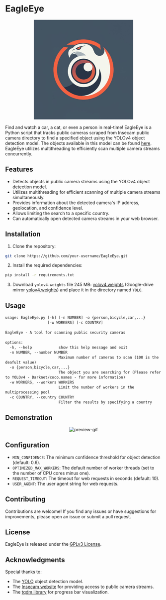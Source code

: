 # EagleEye

<p align="center">
  <img alt="logo" src="examples/logo.jpeg" width=320 />
</p>

Find and watch a car, a cat, or even a person in real-time!
EagleEye is a Python script that tracks public cameras scraped from Insecam public camera directory to find a specified object using the YOLOv4 object detection model. The objects available in this model can be found [here](https://github.com/pjreddie/darknet/blob/master/data/coco.names). EagleEye utilizes multithreading to efficiently scan multiple camera streams concurrently.

## Features

- Detects objects in public camera streams using the YOLOv4 object detection model.
- Utilizes multithreading for efficient scanning of multiple camera streams simultaneously.
- Provides information about the detected camera's IP address, geolocation, and confidence level.
- Allows limiting the search to a specific country.
- Can automatically open detected camera streams in your web browser.

## Installation

1. Clone the repository:

```bash
git clone https://github.com/your-username/EagleEye.git
```

2. Install the required dependencies:

```bash
pip install -r requirements.txt
```

3. Download `yolov4.weights` file 245 MB: [yolov4.weights](https://github.com/AlexeyAB/darknet/releases/download/darknet_yolo_v3_optimal/yolov4.weights) (Google-drive mirror [yolov4.weights](https://drive.google.com/open?id=1cewMfusmPjYWbrnuJRuKhPMwRe_b9PaT)) and place it in the directory named `YOLO`.

## Usage

```
usage: EagleEye.py [-h] [-n NUMBER] -o {person,bicycle,car,...}
                   [-w WORKERS] [-c COUNTRY]

EagleEye - A tool for scanning public security cameras

options:
  -h, --help            show this help message and exit
  -n NUMBER, --number NUMBER
                        Maximum number of cameras to scan (100 is the deafult value)
  -o {person,bicycle,car,...}
                        The object you are searching for (Please refer to YOLOv4 - Darknet/coco.names - for more information)
  -w WORKERS, --workers WORKERS
                        Limit the number of workers in the multiprocessing pool
  -c COUNTRY, --country COUNTRY
                        Filter the results by specifying a country
```

## Demonstration

<p align="center">
  <img alt="preview-gif" src="examples/preview.gif" />
</p>

## Configuration

- `MIN_CONFIDENCE`: The minimum confidence threshold for object detection (default: 0.6).
- `OPTIMIZED_MAX_WORKERS`: The default number of worker threads (set to the number of CPU cores minus one).
- `REQUEST_TIMEOUT`: The timeout for web requests in seconds (default: 10).
- `USER_AGENT`: The user agent string for web requests.

## Contributing

Contributions are welcome! If you find any issues or have suggestions for improvements, please open an issue or submit a pull request.

## License

EagleEye is released under the [GPLv3 License](LICENSE).

## Acknowledgments

Special thanks to:
- The [YOLO](https://github.com/AlexeyAB/darknet) object detection model.
- The [Insecam website](http://www.insecam.org) for providing access to public camera streams.
- The [tqdm library](https://github.com/tqdm/tqdm) for progress bar visualization.
